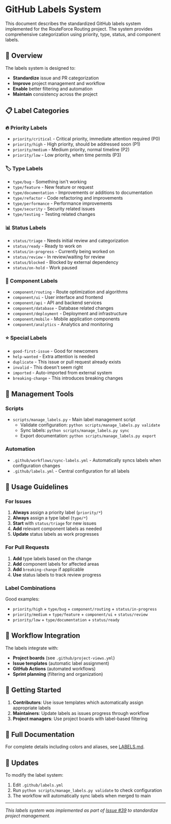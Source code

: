 # GitHub Labels System

This document describes the standardized GitHub labels system implemented for the RouteForce Routing project. The system provides comprehensive categorization using priority, type, status, and component labels.

## 🎯 Overview

The labels system is designed to:
- **Standardize** issue and PR categorization
- **Improve** project management and workflow
- **Enable** better filtering and automation
- **Maintain** consistency across the project

## 📋 Label Categories

### 🔥 Priority Labels
- `priority/critical` - Critical priority, immediate attention required (P0)
- `priority/high` - High priority, should be addressed soon (P1)  
- `priority/medium` - Medium priority, normal timeline (P2)
- `priority/low` - Low priority, when time permits (P3)

### 🏷️ Type Labels
- `type/bug` - Something isn't working
- `type/feature` - New feature or request
- `type/documentation` - Improvements or additions to documentation
- `type/refactor` - Code refactoring and improvements
- `type/performance` - Performance improvements
- `type/security` - Security related issues
- `type/testing` - Testing related changes

### 📊 Status Labels
- `status/triage` - Needs initial review and categorization
- `status/ready` - Ready to work on
- `status/in-progress` - Currently being worked on
- `status/review` - In review/waiting for review
- `status/blocked` - Blocked by external dependency
- `status/on-hold` - Work paused

### 🧩 Component Labels
- `component/routing` - Route optimization and algorithms
- `component/ui` - User interface and frontend
- `component/api` - API and backend services
- `component/database` - Database related changes
- `component/deployment` - Deployment and infrastructure
- `component/mobile` - Mobile application components
- `component/analytics` - Analytics and monitoring

### ⭐ Special Labels
- `good-first-issue` - Good for newcomers
- `help-wanted` - Extra attention is needed
- `duplicate` - This issue or pull request already exists
- `invalid` - This doesn't seem right
- `imported` - Auto-imported from external system
- `breaking-change` - This introduces breaking changes

## 🔧 Management Tools

### Scripts
- `scripts/manage_labels.py` - Main label management script
  - Validate configuration: `python scripts/manage_labels.py validate`
  - Sync labels: `python scripts/manage_labels.py sync`
  - Export documentation: `python scripts/manage_labels.py export`

### Automation
- `.github/workflows/sync-labels.yml` - Automatically syncs labels when configuration changes
- `.github/labels.yml` - Central configuration for all labels

## 📝 Usage Guidelines

### For Issues
1. **Always** assign a priority label (`priority/*`)
2. **Always** assign a type label (`type/*`)
3. **Start** with `status/triage` for new issues
4. **Add** relevant component labels as needed
5. **Update** status labels as work progresses

### For Pull Requests
1. **Add** type labels based on the change
2. **Add** component labels for affected areas
3. **Add** `breaking-change` if applicable
4. **Use** status labels to track review progress

### Label Combinations
Good examples:
- `priority/high` + `type/bug` + `component/routing` + `status/in-progress`
- `priority/medium` + `type/feature` + `component/ui` + `status/review`
- `priority/low` + `type/documentation` + `status/ready`

## 🔄 Workflow Integration

The labels integrate with:
- **Project boards** (see `.github/project-views.yml`)
- **Issue templates** (automatic label assignment)
- **GitHub Actions** (automated workflows)
- **Sprint planning** (filtering and organization)

## 🚀 Getting Started

1. **Contributors**: Use issue templates which automatically assign appropriate labels
2. **Maintainers**: Update labels as issues progress through workflow
3. **Project managers**: Use project boards with label-based filtering

## 📖 Full Documentation

For complete details including colors and aliases, see [LABELS.md](.github/LABELS.md).

## 🔄 Updates

To modify the label system:
1. Edit `.github/labels.yml`
2. Run `python scripts/manage_labels.py validate` to check configuration
3. The workflow will automatically sync labels when merged to main

---

*This labels system was implemented as part of [Issue #39](https://github.com/ApacheEcho/RouteForceRouting/issues/39) to standardize project management.*